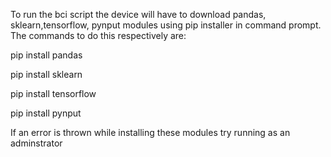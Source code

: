 To run the bci script the device will have to download pandas, sklearn,tensorflow, pynput modules using pip installer in command prompt.
The commands to do this respectively are:

pip install pandas

pip install sklearn

pip install tensorflow

pip install pynput

If an error is thrown while installing these modules try running as an adminstrator

